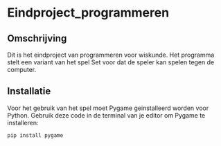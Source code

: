 # Eindproject_programmeren

## Omschrijving

Dit is het eindproject van programmeren voor wiskunde. Het programma stelt een variant van het spel Set voor dat de speler kan spelen tegen de computer. 

## Installatie

Voor het gebruik van het spel moet Pygame geinstalleerd worden voor Python. Gebruik deze code in de terminal van je editor om Pygame te installeren:

```bash
pip install pygame
```
